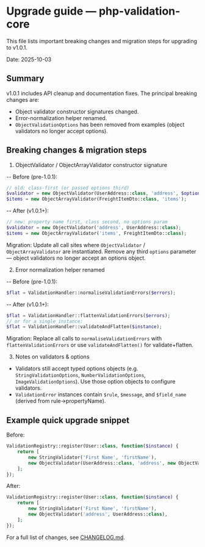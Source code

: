 # Upgrade guide — php-validation-core

This file lists important breaking changes and migration steps for upgrading to v1.0.1.

Date: 2025-10-03

## Summary

v1.0.1 includes API cleanup and documentation fixes. The principal breaking changes are:

- Object validator constructor signatures changed.
- Error-normalization helper renamed.
- `ObjectValidationOptions` has been removed from examples (object validators no longer accept options).

## Breaking changes & migration steps

1) ObjectValidator / ObjectArrayValidator constructor signature

-- Before (pre-1.0.1):

```php
// old: class-first (or passed options third)
$validator = new ObjectValidator(UserAddress::class, 'address', $options);
$items = new ObjectArrayValidator(FreightItemDto::class, 'items');
```

-- After (v1.0.1+):

```php
// new: property name first, class second, no options param
$validator = new ObjectValidator('address', UserAddress::class);
$items = new ObjectArrayValidator('items', FreightItemDto::class);
```

Migration: Update all call sites where `ObjectValidator` / `ObjectArrayValidator` are instantiated. Remove any third `options` parameter — object validators no longer accept an options object.

2) Error normalization helper renamed

-- Before (pre-1.0.1):

```php
$flat = ValidationHandler::normaliseValidationErrors($errors);
```

-- After (v1.0.1+):

```php
$flat = ValidationHandler::flattenValidationErrors($errors);
// or for a single instance:
$flat = ValidationHandler::validateAndFlatten($instance);
```

Migration: Replace all calls to `normaliseValidationErrors` with `flattenValidationErrors` or use `validateAndFlatten()` for validate+flatten.

3) Notes on validators & options

- Validators still accept typed options objects (e.g. `StringValidationOptions`, `NumberValidationOptions`, `ImageValidationOptions`). Use those option objects to configure validators.
- `ValidationError` instances contain `$rule`, `$message`, and `$field_name` (derived from rule->propertyName).

## Example quick upgrade snippet

Before:

```php
ValidationRegistry::register(User::class, function($instance) {
    return [
        new StringValidator('First Name', 'firstName'),
        new ObjectValidator(UserAddress::class, 'address', new ObjectValidationOptions()),
    ];
});
```

After:

```php
ValidationRegistry::register(User::class, function($instance) {
    return [
        new StringValidator('First Name', 'firstName'),
        new ObjectValidator('address', UserAddress::class),
    ];
});
```

For a full list of changes, see [CHANGELOG.md](./CHANGELOG.md).